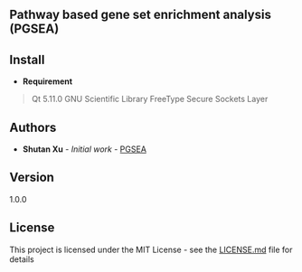 ## Pathway based gene set enrichment analysis (PGSEA)

## Install
* **Requirement**
>Qt 5.11.0
>GNU Scientific Library
>FreeType
>Secure Sockets Layer


## Authors

* **Shutan Xu** - *Initial work* - [PGSEA](https://github.com/xushutan/PathwayEnrichment)

## Version
1.0.0

## License

This project is licensed under the MIT License - see the [LICENSE.md](LICENSE.md) file for details

